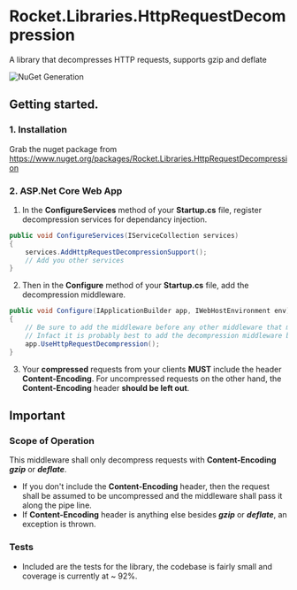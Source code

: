 # Rocket.Libraries.HttpRequestDecompression
A library that decompresses  HTTP requests, supports gzip and deflate

![NuGet Generation](https://github.com/rocket-libs/Rocket.Libraries.HttpRequestDecompression/workflows/NuGet%20Generation/badge.svg)

## Getting started.
### 1. Installation
Grab the nuget package from https://www.nuget.org/packages/Rocket.Libraries.HttpRequestDecompression

### 2. ASP.Net Core Web App

1. In the **ConfigureServices** method of your **Startup.cs** file, register decompression services for dependancy injection.

```csharp
public void ConfigureServices(IServiceCollection services)
{
    services.AddHttpRequestDecompressionSupport();
    // Add you other services
}
```

2. Then in the **Configure** method of your **Startup.cs** file, add the decompression middleware.
```csharp
public void Configure(IApplicationBuilder app, IWebHostEnvironment env)
{
    // Be sure to add the middleware before any other middleware that may require an uncompressed request.
    // Infact it is probably best to add the decompression middleware before all others.
    app.UseHttpRequestDecompression();
}
```

3. Your **compressed** requests from your clients **MUST** include the header **Content-Encoding**. For uncompressed requests on the other hand, the **Content-Encoding** header **should be left out**.

## Important
### Scope of Operation
This middleware shall only decompress requests with **Content-Encoding** ***gzip*** or ***deflate***.
- If you don't include the **Content-Encoding** header, then the request shall be assumed to be uncompressed and the middleware shall pass it along the pipe line.
- If **Content-Encoding** header is anything else besides ***gzip*** or ***deflate***, an exception is thrown.

### Tests
- Included are the tests for the library, the codebase is fairly small and coverage is currently at ~ 92%.


